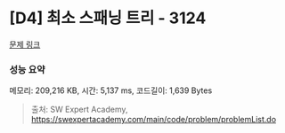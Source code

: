 # [D4] 최소 스패닝 트리 - 3124 

[문제 링크](https://swexpertacademy.com/main/code/problem/problemDetail.do?contestProbId=AV_mSnmKUckDFAWb) 

### 성능 요약

메모리: 209,216 KB, 시간: 5,137 ms, 코드길이: 1,639 Bytes



> 출처: SW Expert Academy, https://swexpertacademy.com/main/code/problem/problemList.do